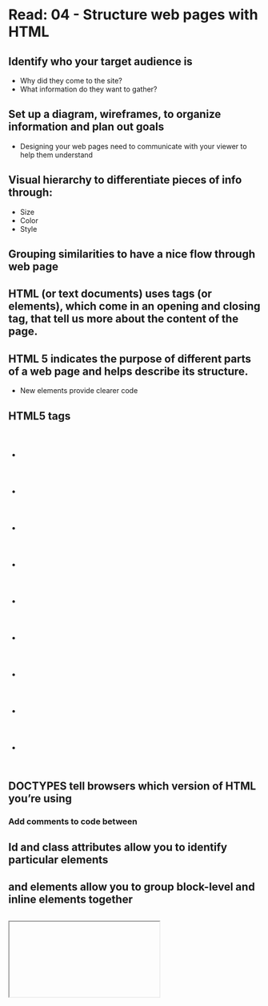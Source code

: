 # Read: 04 - Structure web pages with HTML

## Identify who your target audience is

- Why did they come to the site?
- What information do they want to gather?

## Set up a diagram, wireframes, to organize information and plan out goals

- Designing your web pages need to communicate with your viewer to help them understand

## Visual hierarchy to differentiate pieces of info through:

- Size
- Color
- Style

## Grouping similarities to have a nice flow through web page

## HTML (or text documents) uses tags (or elements), which come in an opening and closing tag, that tell us more about the content of the page.

## HTML 5 indicates the purpose of different parts of a web page and helps describe its structure.

- New elements provide clearer code

## HTML5 tags

- <header>
- <footer>
- <nav>
- <article>
- <aside>
- <section>
- <hgroup>
- <figure>
- <div>

## DOCTYPES tell browsers which version of HTML you’re using

### Add comments to code between <!-- and -->

## Id and class attributes allow you to identify particular elements

## <div> and <span> elements allow you to group block-level and inline elements together

## <iframe> cut windows into your web pages through which pages can be displayed

[Back to Main](README.md)